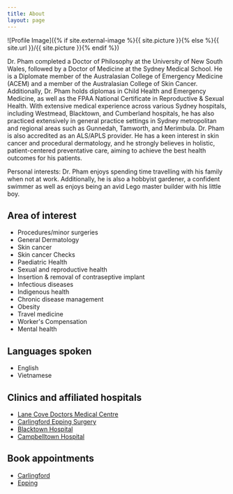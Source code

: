 ```yaml
---
title: About
layout: page
---
```

![Profile Image]({% if site.external-image %}{{ site.picture }}{% else %}{{ site.url }}/{{ site.picture }}{% endif %})

<p>Dr. Pham completed a Doctor of Philosophy at the University of New South Wales, followed by a Doctor of Medicine at the Sydney Medical School. He is a Diplomate member of the Australasian College of Emergency Medicine (ACEM) and a member of the Australasian College of Skin Cancer. Additionally, Dr. Pham holds diplomas in Child Health and Emergency Medicine, as well as the FPAA National Certificate in Reproductive & Sexual Health. With extensive medical experience across various Sydney hospitals, including Westmead, Blacktown, and Cumberland hospitals, he has also practiced extensively in general practice settings in Sydney metropolitan and regional areas such as Gunnedah, Tamworth, and Merimbula. Dr. Pham is also accredited as an ALS/APLS provider. He has a keen interest in skin cancer and procedural dermatology, and he strongly believes in holistic, patient-centered preventative care, aiming to achieve the best health outcomes for his patients. </p>

<p>Personal interests: Dr. Pham enjoys spending time travelling with his family when not at work. Additionally, he is also a hobbyist gardener, a confident swimmer as well as enjoys being an avid Lego master builder with his little boy.</p>

<h2>Area of interest</h2>

<ul class="skill-list">
	<li>Procedures/minor surgeries</li>
	<li>General Dermatology</li>
	<li>Skin cancer</li>
	<li>Skin cancer Checks</li>
	<li>Paediatric Health</li>
	<li>Sexual and reproductive health</li>
	<li>Insertion & removal of contraseptive implant</li>
	<li>Infectious diseases</li>
	<li>Indigenous health</li>
	<li>Chronic disease management</li>
	<li>Obesity</li>
	<li>Travel medicine</li>
	<li>Worker's Compensation</li>
	<li>Mental health</li>
</ul>

<h2>Languages spoken</h2>

<ul class="skill-list">
	<li>English</li>
	<li>Vietnamese</li>
</ul>

<h2>Clinics and affiliated hospitals</h2>

<ul>
	<li><a href="https://nuvohealth.com.au/medical-centre/lane-cove-doctors-medical-centre/">Lane Cove Doctors Medical Centre</a></li>
	<li><a href="https://nuvohealth.com.au/medical-centre/epping/">Carlingford Epping Surgery</a></li>
	<li><a href="https://www.wslhd.health.nsw.gov.au/Blacktown-Mount-Druitt-Hospital">Blacktown Hospital</a></li>
	<li><a href="hhttps://www.swslhd.health.nsw.gov.au/CCQ/">Campbelltown Hospital</a></li>
</ul>

<h2>Book appointments</h2>

<ul>
	<li><a href="https://www.hotdoc.com.au/medical-centres/carlingford-NSW-2118/carlingford-epping-surgery/doctors/dr-sean-pham-9">Carlingford</a></li>
	<li><a href="https://www.hotdoc.com.au/medical-centres/epping-NSW-2121/carlingford-epping-surgery-epping/doctors/dr-sean-pham-10">Epping</a></li>
</ul>
